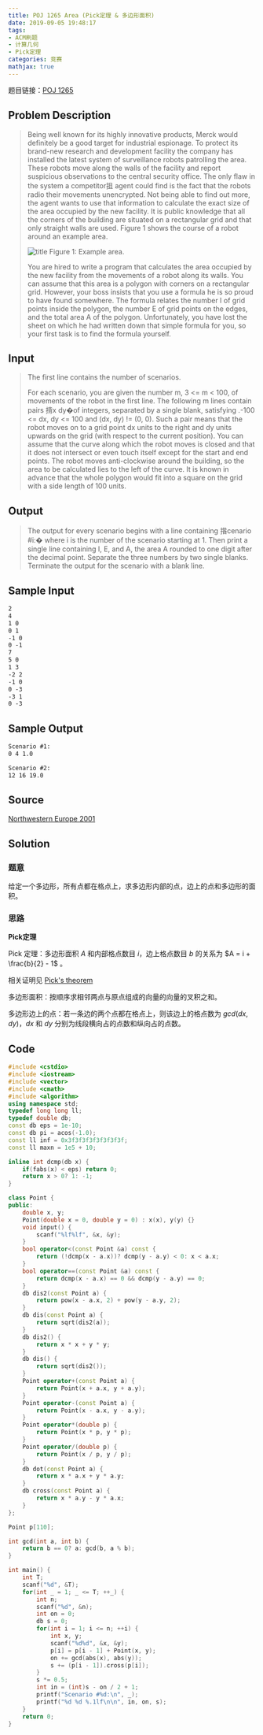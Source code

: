 ```yaml
---
title: POJ 1265 Area (Pick定理 & 多边形面积)
date: 2019-09-05 19:48:17
tags:
- ACM刷题
- 计算几何
- Pick定理
categories: 竞赛
mathjax: true
---
```


题目链接：[POJ 1265](http://poj.org/problem?id=1265)

## Problem Description
> Being well known for its highly innovative products, Merck would definitely be a good target for industrial espionage. To protect its brand-new research and development facility the company has installed the latest system of surveillance robots patrolling the area. These robots move along the walls of the facility and report suspicious observations to the central security office. The only flaw in the system a competitor抯 agent could find is the fact that the robots radio their movements unencrypted. Not being able to find out more, the agent wants to use that information to calculate the exact size of the area occupied by the new facility. It is public knowledge that all the corners of the building are situated on a rectangular grid and that only straight walls are used. Figure 1 shows the course of a robot around an example area.
> 
> ![title](https://raw.githubusercontent.com/WuTao18/images/master/gitnote/2019/09/05/1567683990140-1567683990334.png)
> Figure 1: Example area.
> 
> You are hired to write a program that calculates the area occupied by the new facility from the movements of a robot along its walls. You can assume that this area is a polygon with corners on a rectangular grid. However, your boss insists that you use a formula he is so proud to have found somewhere. The formula relates the number I of grid points inside the polygon, the number E of grid points on the edges, and the total area A of the polygon. Unfortunately, you have lost the sheet on which he had written down that simple formula for you, so your first task is to find the formula yourself.


## Input
> The first line contains the number of scenarios.
> 
> For each scenario, you are given the number m, 3 <= m < 100, of movements of the robot in the first line. The following m lines contain pairs 揹x dy�of integers, separated by a single blank, satisfying .-100 <= dx, dy <= 100 and (dx, dy) != (0, 0). Such a pair means that the robot moves on to a grid point dx units to the right and dy units upwards on the grid (with respect to the current position). You can assume that the curve along which the robot moves is closed and that it does not intersect or even touch itself except for the start and end points. The robot moves anti-clockwise around the building, so the area to be calculated lies to the left of the curve. It is known in advance that the whole polygon would fit into a square on the grid with a side length of 100 units.
 
## Output
> The output for every scenario begins with a line containing 揝cenario #i:� where i is the number of the scenario starting at 1. Then print a single line containing I, E, and A, the area A rounded to one digit after the decimal point. Separate the three numbers by two single blanks. Terminate the output for the scenario with a blank line.
 

## Sample Input

```markdown
2
4
1 0
0 1
-1 0
0 -1
7
5 0
1 3
-2 2
-1 0
0 -3
-3 1
0 -3
```

## Sample Output

```markdown
Scenario #1:
0 4 1.0

Scenario #2:
12 16 19.0

```

## Source

[Northwestern Europe 2001](http://poj.org/searchproblem?field=source&key=Northwestern+Europe+2001)

## Solution

### 题意

给定一个多边形，所有点都在格点上，求多边形内部的点，边上的点和多边形的面积。

### 思路

**Pick定理**

Pick 定理：多边形面积 $A$ 和内部格点数目 $i$，边上格点数目 $b$ 的关系为 $A = i + \frac{b}{2} - 1$ 。

相关证明见 [Pick's theorem](https://en.wikipedia.org/wiki/Pick%27s_theorem)

多边形面积：按顺序求相邻两点与原点组成的向量的向量的叉积之和。

多边形边上的点：若一条边的两个点都在格点上，则该边上的格点数为 $gcd(dx, dy)$，$dx$ 和 $dy$ 分别为线段横向占的点数和纵向占的点数。

## Code

```cpp
#include <cstdio>
#include <iostream>
#include <vector>
#include <cmath>
#include <algorithm>
using namespace std;
typedef long long ll;
typedef double db;
const db eps = 1e-10;  
const db pi = acos(-1.0);  
const ll inf = 0x3f3f3f3f3f3f3f3f;  
const ll maxn = 1e5 + 10;

inline int dcmp(db x) {
    if(fabs(x) < eps) return 0;
    return x > 0? 1: -1;
}

class Point {
public:
    double x, y;
    Point(double x = 0, double y = 0) : x(x), y(y) {}
    void input() {
        scanf("%lf%lf", &x, &y);
    }
    bool operator<(const Point &a) const {
        return (!dcmp(x - a.x))? dcmp(y - a.y) < 0: x < a.x;
    }
    bool operator==(const Point &a) const {
        return dcmp(x - a.x) == 0 && dcmp(y - a.y) == 0;
    }
    db dis2(const Point a) {
        return pow(x - a.x, 2) + pow(y - a.y, 2);
    }
    db dis(const Point a) {
        return sqrt(dis2(a));
    }
    db dis2() {
        return x * x + y * y;
    }
    db dis() {
        return sqrt(dis2());
    }
    Point operator+(const Point a) {
        return Point(x + a.x, y + a.y);
    }
    Point operator-(const Point a) {
        return Point(x - a.x, y - a.y);
    }
    Point operator*(double p) {
        return Point(x * p, y * p);
    }
    Point operator/(double p) {
        return Point(x / p, y / p);
    }
    db dot(const Point a) {
        return x * a.x + y * a.y;
    }
    db cross(const Point a) {
        return x * a.y - y * a.x;
    }
};

Point p[110];

int gcd(int a, int b) {
    return b == 0? a: gcd(b, a % b);
}

int main() {
    int T;
    scanf("%d", &T);
    for(int _ = 1; _ <= T; ++_) {
        int n;
        scanf("%d", &n);
        int on = 0;
        db s = 0;
        for(int i = 1; i <= n; ++i) {
            int x, y;
            scanf("%d%d", &x, &y);
            p[i] = p[i - 1] + Point(x, y);
            on += gcd(abs(x), abs(y));
            s += (p[i - 1]).cross(p[i]);
        }
        s *= 0.5;
        int in = (int)s - on / 2 + 1;
        printf("Scenario #%d:\n", _);
        printf("%d %d %.1lf\n\n", in, on, s);
    }
    return 0;
}
```
